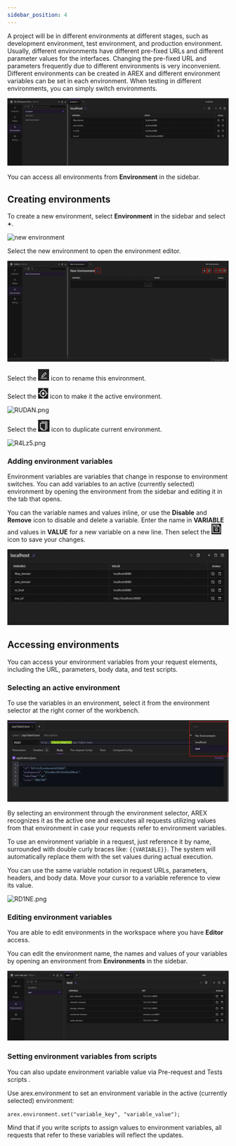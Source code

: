 ```yaml
---
sidebar_position: 4
---
```


A project will be in different environments at different stages, such as development environment, test environment, and production environment. Usually, different environments have different pre-fixed URLs and different parameter values for the interfaces. Changing the pre-fixed URL and parameters frequently due to different environments is very inconvenient. Different environments can be created in AREX and different environment variables can be set in each environment. When testing in different environments, you can simply switch environments.

![Managing environments](../resource/c2.environment.png)

You can access all environments from **Environment** in the sidebar.

## Creating environments

To create a new environment, select **Environment** in the sidebar and select **+**.

<img src="https://i.328888.xyz/2023/02/10/R4gDV.png" alt="new environment" width="400" height="" />

Select the new environment to open the environment editor.

![edit environments](../resource/c2.edit.env.png)

Select the ![](../resource/c1.rename.png) icon to rename this environment.

Select the ![](../resource/c2.setenv.icon.png) icon to make it the active environment.

<img src="https://i.328888.xyz/2023/02/10/RUDAN.png" alt="RUDAN.png" width="400" height="" />

Select the ![](../resource/c2.Duplicate.png) icon to duplicate current environment.

<img src="https://i.328888.xyz/2023/02/10/R4Lz5.png" alt="R4Lz5.png" width="300" height="" />

### Adding environment variables

Environment variables are variables that change in response to environment switches. You can add variables to an active (currently selected) environment by opening the environment from the sidebar and editing it in the tab that opens.

You can the variable names and values inline, or use the **Disable** and **Remove** icon to disable and delete a variable. Enter the name in **VARIABLE** and values in **VALUE** for a new variable on a new line. Then select the ![](../resource/c2.save.env.png) icon to save your changes.

![Setting environment variables](../resource/c2.add.env.parameters.png)

## Accessing environments

You can access your environment variables from your request elements, including the URL, parameters, body data, and test scripts.

### Selecting an active environment

To use the variables in an environment, select it from the environment selector at the right corner of the workbench.

![切换环境](../resource/c1.change.environment.png)

By selecting an environment through the environment selector, AREX recognizes it as the active one and executes all requests utilizing values from that environment in case your requests refer to environment variables.

To use an environment variable in a request, just reference it by name, surrounded with double curly braces like: `{{VARIABLE}}`. The system will automatically replace them with the set values during actual execution.

You can use the same variable notation in request URLs, parameters, headers, and body data. Move your cursor to a variable reference to view its value.

<img src="https://i.328888.xyz/2023/02/10/RD1NE.png" alt="RD1NE.png" width="700" height="" />

### Editing environment variables

You are able to edit environments in the workspace where you have **Editor** access. 

You can edit the environment name, the names and values of your variables by opening an environment from **Environments** in the sidebar.

![edit environments](../resource/c2.edit.env2.png)

### Setting environment variables from scripts

You can also update environment variable value via Pre-request and Tests scripts .

Use arex.environment to set an environment variable in the active (currently selected) environment:

```
arex.environment.set("variable_key", "variable_value");
```

Mind that if you write scripts to assign values to environment variables, all requests that refer to these variables will reflect the updates.
